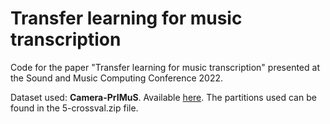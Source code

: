 # Transfer learning for music transcription

Code for the paper "Transfer learning for music transcription" presented at the Sound and Music Computing Conference 2022.

Dataset used: **Camera-PrIMuS**. Available [here](https://grfia.dlsi.ua.es/primus/).
The partitions used can be found in the 5-crossval.zip file.
